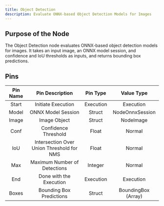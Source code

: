 ```yaml
---
title: Object Detection
description: Evaluate ONNX-based Object Detection Models for Images
---
```


## Purpose of the Node
The Object Detection node evaluates ONNX-based object detection models for images. It takes an input image, an ONNX model session, and confidence and IoU thresholds as inputs, and returns bounding box predictions.

## Pins
| Pin Name | Pin Description | Pin Type | Value Type |
|:----------:|:-------------:|:------:|:------:|
| Start | Initiate Execution | Execution | Execution |
| Model | ONNX Model Session | Struct | NodeOnnxSession |
| Image | Image Object | Struct | NodeImage |
| Conf | Confidence Threshold | Float | Normal |
| IoU | Intersection Over Union Threshold for NMS | Float | Normal |
| Max | Maximum Number of Detections | Integer | Normal |
| End | Done with the Execution | Execution | Execution |
| Boxes | Bounding Box Predictions | Struct | BoundingBox (Array) |